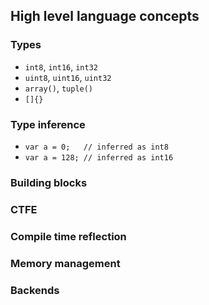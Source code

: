 ## High level language concepts

### Types

* `int8`, `int16`, `int32`
* `uint8`, `uint16`, `uint32`
* `array()`, `tuple()`
* `[]{}`

### Type inference

* `var a = 0;   // inferred as int8`
* `var a = 128; // inferred as int16`

### Building blocks

### CTFE

### Compile time reflection

### Memory management

### Backends
